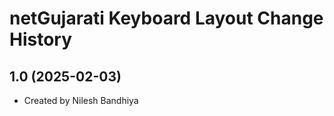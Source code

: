 netGujarati Keyboard Layout Change History
====================

1.0 (2025-02-03)
----------------
* Created by Nilesh Bandhiya
